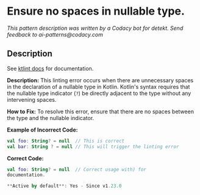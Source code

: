 # Ensure no spaces in nullable type.

_This pattern description was written by a Codacy bot for detekt. Send feedback to ai-patterns@codacy.com_

## Description

See [ktlint docs](https://pinterest.github.io/ktlint/0.50.0/rules/standard/#nullable-type-spacing) for documentation.

**Description:**
This linting error occurs when there are unnecessary spaces in the declaration of a nullable type in Kotlin. Kotlin's syntax requires that the nullable type indicator (`?`) be directly adjacent to the type without any intervening spaces.

**How to Fix:**
To resolve this error, ensure that there are no spaces between the type and the nullable indicator. 

**Example of Incorrect Code:**
```kotlin
val foo: String? = null  // This is correct
val bar: String ? = null // This will trigger the linting error
```

**Correct Code:**
```kotlin
val foo: String? = null  // Correct usage with) for
documentation.

**Active by default**: Yes - Since v1.23.0 
